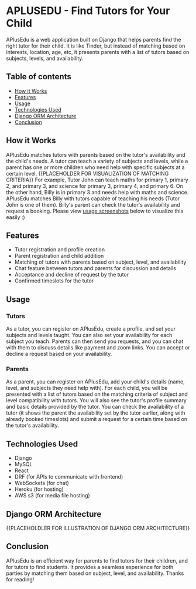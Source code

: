 # APLUSEDU - Find Tutors for Your Child
APlusEdu is a web application built on Django that helps parents find the right tutor for their child. It is like Tinder, but instead of matching based on interests, location, age, etc, it presents parents with a list of tutors based on subjects, levels, and availability.

## Table of contents
* [How it Works](#how-it-works)
* [Features](#features)
* [Usage](#usage)
* [Technologies Used](#technologies-used)
* [Django ORM Architecture](#django-orm-architecture)
* [Conclusion](#conclusion)

## How it Works
APlusEdu matches tutors with parents based on the tutor's availability and the child's needs. A tutor can teach a variety of subjects and levels, while a parent has one or more children who need help with specific subjects at a certain level.
{{PLACEHOLDER FOR VISUALIZATION OF MATCHING CRITERIA}}
For example, Tutor John can teach maths for primary 1, primary 2, and primary 3, and science for primary 3, primary 4, and primary 6. On the other hand, Billy is in primary 3 and needs help with maths and science. APlusEdu matches Billy with tutors capable of teaching his needs (Tutor John is one of them). Billy's parent can check the tutor's availability and request a booking. Please view [usage screenshots](#usage) below to visualize this easily :)

## Features
- Tutor registration and profile creation
- Parent registration and child addition
- Matching of tutors with parents based on subject, level, and availability
- Chat feature between tutors and parents for discussion and details
- Acceptance and decline of request by the tutor
- Confirmed timeslots for the tutor
## Usage
### Tutors
As a tutor, you can register on APlusEdu, create a profile, and set your subjects and levels taught. You can also set your availability for each subject you teach. Parents can then send you requests, and you can chat with them to discuss details like payment and zoom links. You can accept or decline a request based on your availability.

### Parents
As a parent, you can register on APlusEdu, add your child's details (name, level, and subjects they need help with). For each child, you will be presented with a list of tutors based on the matching criteria of subject and level compatibility with tutors. You will also see the tutor's profile summary and basic details provided by the tutor. You can check the availability of a tutor (it shows the parent the availability set by the tutor earlier, along with already booked timeslots) and submit a request for a certain time based on the tutor's availability.

## Technologies Used
- Django
- MySQL
- React 
- DRF (for APIs to communicate with frontend)
- WebSockets (for chat)
- Heroku (for hosting)
- AWS s3 (for media file hosting)

## Django ORM Architecture 
{{PLACEHOLDLER FOR ILLUSTRATION OF DJANGO ORM ARCHITECTURE}}

## Conclusion
APlusEdu is an efficient way for parents to find tutors for their children, and for tutors to find students. It provides a seamless experience for both parties by matching them based on subject, level, and availability. Thanks for reading!
